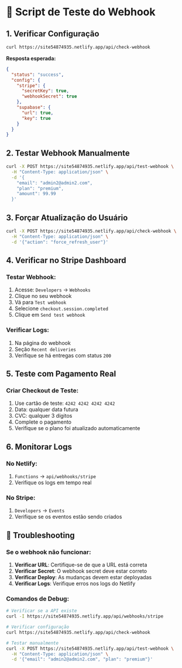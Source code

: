 # 🧪 Script de Teste do Webhook

## 1. Verificar Configuração
```bash
curl https://site54874935.netlify.app/api/check-webhook
```

**Resposta esperada:**
```json
{
  "status": "success",
  "config": {
    "stripe": {
      "secretKey": true,
      "webhookSecret": true
    },
    "supabase": {
      "url": true,
      "key": true
    }
  }
}
```

## 2. Testar Webhook Manualmente
```bash
curl -X POST https://site54874935.netlify.app/api/test-webhook \
  -H "Content-Type: application/json" \
  -d '{
    "email": "admin2@admin2.com",
    "plan": "premium",
    "amount": 99.99
  }'
```

## 3. Forçar Atualização do Usuário
```bash
curl -X POST https://site54874935.netlify.app/api/check-webhook \
  -H "Content-Type: application/json" \
  -d '{"action": "force_refresh_user"}'
```

## 4. Verificar no Stripe Dashboard

### Testar Webhook:
1. Acesse: `Developers` → `Webhooks`
2. Clique no seu webhook
3. Vá para `Test webhook`
4. Selecione `checkout.session.completed`
5. Clique em `Send test webhook`

### Verificar Logs:
1. Na página do webhook
2. Seção `Recent deliveries`
3. Verifique se há entregas com status `200`

## 5. Teste com Pagamento Real

### Criar Checkout de Teste:
1. Use cartão de teste: `4242 4242 4242 4242`
2. Data: qualquer data futura
3. CVC: qualquer 3 dígitos
4. Complete o pagamento
5. Verifique se o plano foi atualizado automaticamente

## 6. Monitorar Logs

### No Netlify:
1. `Functions` → `api/webhooks/stripe`
2. Verifique os logs em tempo real

### No Stripe:
1. `Developers` → `Events`
2. Verifique se os eventos estão sendo criados

## 🚨 Troubleshooting

### Se o webhook não funcionar:

1. **Verificar URL**: Certifique-se de que a URL está correta
2. **Verificar Secret**: O webhook secret deve estar correto
3. **Verificar Deploy**: As mudanças devem estar deployadas
4. **Verificar Logs**: Verifique erros nos logs do Netlify

### Comandos de Debug:
```bash
# Verificar se a API existe
curl -I https://site54874935.netlify.app/api/webhooks/stripe

# Verificar configuração
curl https://site54874935.netlify.app/api/check-webhook

# Testar manualmente
curl -X POST https://site54874935.netlify.app/api/test-webhook \
  -H "Content-Type: application/json" \
  -d '{"email": "admin2@admin2.com", "plan": "premium"}'
``` 